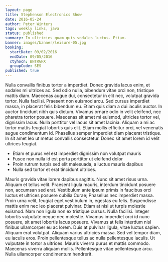 ```yaml
---
layout: page
title: Stephenson Electronics Show
date: 2016-05-24
author: Peter Winters
tags: weekly links, java
status: published
summary: In ultricies quam quis sodales luctus. Etiam.
banner: images/banner/leisure-05.jpg
booking:
  startDate: 09/02/2016
  endDate: 09/05/2016
  ctyhocn: BNTRGHX
  groupCode: SES
published: true
---
```

Nulla convallis finibus tortor a imperdiet. Donec gravida lacus enim, et sodales mi ultrices ac. Sed odio nulla, bibendum vitae orci non, tristique mattis diam. Maecenas augue dui, consectetur in elit nec, volutpat gravida tortor. Nulla facilisi. Praesent non euismod arcu. Sed cursus imperdiet massa, in placerat felis bibendum eu. Etiam quis diam a dui iaculis auctor. In auctor tincidunt nibh quis dictum.
Vivamus ornare odio in velit eleifend, nec pharetra tortor posuere. Maecenas sit amet mi euismod, ultricies tortor vel, dignissim lacus. Nulla porttitor vel lacus sit amet lacinia. Aliquam a mi ac tortor mattis feugiat lobortis quis elit. Etiam mollis efficitur orci, vel venenatis augue condimentum id. Phasellus semper imperdiet diam placerat tristique. In sit amet leo ut metus convallis consectetur. Donec sit amet lorem id velit ultrices feugiat.

* Etiam et purus vel est imperdiet dignissim non volutpat mauris
* Fusce non nulla id est porta porttitor ut eleifend dolor
* Proin rutrum turpis sed elit malesuada, a luctus mauris dapibus
* Nulla sed tortor et erat tincidunt ultrices.

Mauris gravida vitae lorem dapibus sagittis. Nunc sit amet risus urna. Aliquam et tellus velit. Praesent ligula mauris, interdum tincidunt posuere non, accumsan sed erat. Vestibulum ante ipsum primis in faucibus orci luctus et ultrices posuere cubilia Curae; Phasellus nec imperdiet massa. Proin urna velit, feugiat eget vestibulum in, egestas eu felis. Suspendisse mattis enim nec leo placerat pulvinar. Etiam at nisi ut turpis molestie euismod. Nam non ligula non ex tristique cursus.
Nulla facilisi. Integer lobortis vulputate neque nec molestie. Vivamus imperdiet orci id nunc posuere, sit amet lobortis lacus posuere. Vivamus at felis interdum nisl finibus ullamcorper eu ac lorem. Duis at pulvinar ligula, vitae luctus sapien. Aliquam erat volutpat. Aliquam varius ultricies massa. Sed vel tempor diam, eu iaculis eros. Proin pellentesque tellus ac nulla pellentesque iaculis. Ut vulputate in tortor a ultrices. Mauris viverra purus et mattis commodo. Maecenas viverra aliquam mollis. Pellentesque vitae pellentesque arcu. Nulla ullamcorper condimentum hendrerit.
